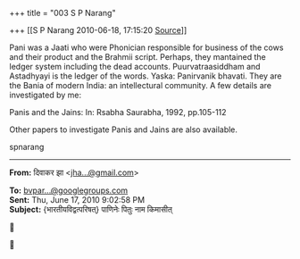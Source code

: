 +++
title = "003 S P Narang"

+++
[[S P Narang	2010-06-18, 17:15:20 [Source](https://groups.google.com/g/bvparishat/c/A_EwKfRa8Mc)]]



Pani was a Jaati who were Phonician responsible for business of the cows and their product and the Brahmii script. Perhaps, they mantained the ledger system including the dead accounts. Puurvatraasiddham and Astadhyayi is the ledger of the words. Yaska: Panirvanik bhavati. They are the Bania of modern India: an intellectural community. A few details are investigated by me:

  
Panis and the Jains: In: Rsabha Saurabha, 1992, pp.105-112



Other papers to investigate Panis and Jains are also available.

spnarang  
  

  

------------------------------------------------------------------------

**From:** दिवाकर झा \<[jha...@gmail.com]()\>  

**To:** [bvpar...@googlegroups.com]()  
**Sent:** Thu, June 17, 2010 9:02:58 PM  
**Subject:** {भारतीयविद्वत्परिषत्} पाणिनेः पितुः नाम किमासीत्  





